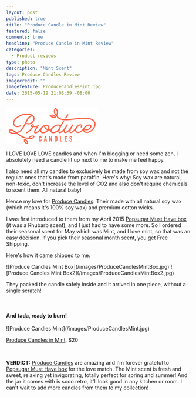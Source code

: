```yaml
---
layout: post
published: true
title: "Produce Candle in Mint Review"
featured: false
comments: true
headline: "Produce Candle in Mint Review"
categories: 
  - Product reviews
type: photo
description: "Mint Scent"
tags: Produce Candles Review
imagecredit: ""
imagefeature: ProduceCandlesMint.jpg
date: 2015-05-19 21:08:39 -08:00
---
```


![Produce Candles Logo](/images/ProduceCandlesLogo.jpg)
<p>I LOVE LOVE LOVE candles and when I'm blogging or need some zen, I absolutely need a candle lit up next to me to make me feel happy.</p>

<p>I also need all my candles to exclusively be made from soy wax and not the regular ones that's made from paraffin. Here's why: Soy wax are natural, non-toxic, don't increase the level of CO2 and also don't require chemicals to scent them. All natural baby!</p>

<p>Hence my love for <a href="http://www.producecandles.com">Produce Candles</a>. Their made with all natural soy wax (which means it's 100% soy wax) and premium cotton wicks.</p>

<p>I was first introduced to them from my April 2015 <a href="http://popsu.gr/vdrb">Popsugar Must Have box</a> (it was a Rhubarb scent), and I just had to have some more. 
So I ordered their seasonal scent for May which was Mint, and I love mint, so that was an easy decision. If you pick their seasonal month scent, you get Free Shipping.</p>

<p>Here's how it came shipped to me:</p>
![Produce Candles Mint Box](/images/ProduceCandlesMintBox.jpg)
![Produce Candles Mint Box2](/images/ProduceCandlesMintBox2.jpg)
<p>They packed the candle safely inside and it arrived in one piece, without a single scratch!</p>
<br>

<H4>And tada, ready to burn!</H4>
![Produce Candles Mint](/images/ProduceCandlesMint.jpg)
<p><a href="http://www.producecandles.com/mint-spring-seasonal/">Produce Candles in Mint</a>, $20</p>
<br>

<p><b>VERDICT:</b> <a href="http://www.producecandles.com">Produce Candles</a> are amazing and I'm forever grateful to <a href="http://popsu.gr/vdrb">Popsugar Must Have box</a> for the love match. The Mint scent is fresh and sweet, relaxing yet invigorating, totally perfect for spring and summer! 
And the jar it comes with is sooo retro, it'll look good in any kitchen or room. I can't wait to add more candles from them to my collection!</p>
